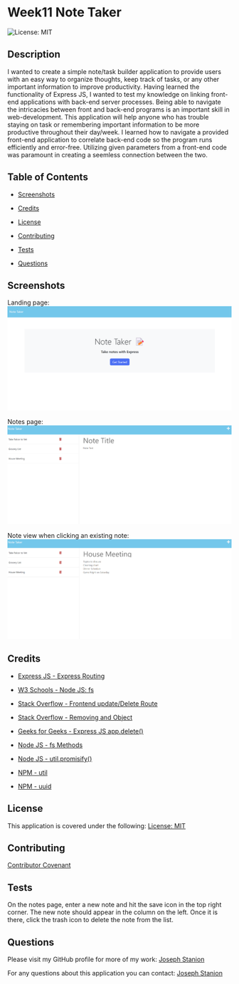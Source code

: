 # Week11 Note Taker

![License: MIT](https://img.shields.io/badge/license-MIT-brightgreen)

## Description

I wanted to create a simple note/task builder application to provide users with an easy way to organize thoughts, keep track of tasks, or any other important information to improve productivity. Having learned the functionality of Express JS, I wanted to test my knowledge on linking front-end applications with back-end server processes. Being able to navigate the intricacies between front and back-end programs is an important skill in web-development. This application will help anyone who has trouble staying on task or remembering important information to be more productive throughout their day/week. I learned how to navigate a provided front-end application to correlate back-end code so the program runs efficiently and error-free. Utilizing given parameters from a front-end code was paramount in creating a seemless connection between the two.

## Table of Contents

- [Screenshots](#screenshots)

- [Credits](#credits)

- [License](#license)

- [Contributing](#contributing)

- [Tests](#tests)

- [Questions](#questions)

## Screenshots

Landing page:
![Landing page Screenshot](./Assets/Landing-page.png)

Notes page:
![Note page Screenshot](./Assets/Notes-page.png)

Note view when clicking an existing note:
![Note view Screenshot](./Assets/Note-view.png)

## Credits

- [Express JS - Express Routing](https://expressjs.com/en/guide/routing.html)

- [W3 Schools - Node JS: fs](https://www.w3schools.com/nodejs/nodejs_filesystem.asp#:~:text=Node.js%20as%20a%20File,Read%20files)

- [Stack Overflow - Frontend update/Delete Route](https://stackoverflow.com/questions/70815888/update-frontend-after-using-delete-route-in-express-js)

- [Stack Overflow - Removing and Object](https://stackoverflow.com/questions/70793597/how-can-i-remove-an-object-from-array-of-objects-in-app-delete-using-express)

- [Geeks for Geeks - Express JS app.delete()](https://www.geeksforgeeks.org/express-js-app-delete-function/)

- [Node JS - fs Methods](https://nodejs.org/api/fs.html)

- [Node JS - util.promisify()](https://nodejs.org/dist/latest-v8.x/docs/api/util.html#util_util_promisify_original)

- [NPM - util](https://www.npmjs.com/package/util)

- [NPM - uuid](https://www.npmjs.com/package/uuid)

## License

This application is covered under the following: [License: MIT](https://mit-license.org/)

## Contributing

[Contributor Covenant](https://www.contributor-covenant.org/version/2/1/code_of_conduct/code_of_conduct.txt)

## Tests

On the notes page, enter a new note and hit the save icon in the top right corner. The new note should appear in the column on the left. Once it is there, click the trash icon to delete the note from the list.

## Questions

Please visit my GitHub profile for more of my work:
[Joseph Stanion](https://github.com/JStanion)

For any questions about this application you can contact:
[Joseph Stanion](mailto:joseph.stanion@gmail.com)

